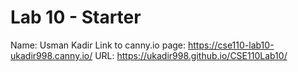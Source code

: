 # Lab 10 - Starter
Name: Usman Kadir
Link to canny.io page: https://cse110-lab10-ukadir998.canny.io/
URL: https://ukadir998.github.io/CSE110Lab10/